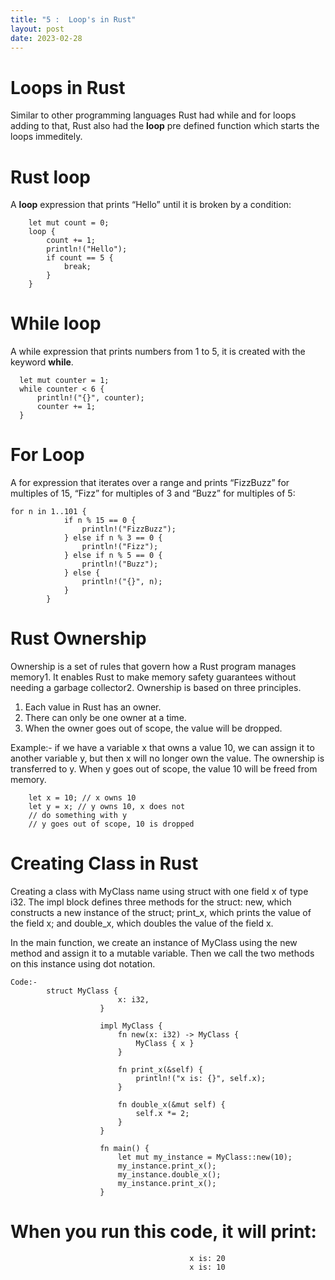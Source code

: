 ```yaml
---
title: "5 :  Loop's in Rust"
layout: post
date: 2023-02-28
---
```

# Loops in Rust

Similar to other programming languages Rust had while and for loops adding to that, Rust also had the **loop** pre defined function which starts the loops immeditely.

# Rust loop
A **loop** expression that prints “Hello” until it is broken by a condition:


        let mut count = 0;
        loop {
            count += 1;
            println!("Hello");
            if count == 5 {
                break;
            }
        }

# While loop
A while expression that prints numbers from 1 to 5, it is created with the keyword **while**.

      let mut counter = 1;
      while counter < 6 {
          println!("{}", counter);
          counter += 1;
      }

# For Loop
A for expression that iterates over a range and prints 
“FizzBuzz” for multiples of 15, “Fizz” for multiples of 3 and “Buzz” for multiples of 5:

    for n in 1..101 {
                if n % 15 == 0 {
                    println!("FizzBuzz");
                } else if n % 3 == 0 {
                    println!("Fizz");
                } else if n % 5 == 0 {
                    println!("Buzz");
                } else {
                    println!("{}", n);
                }
            }
# Rust Ownership
Ownership is a set of rules that govern how a Rust program manages memory1. It enables Rust to make memory safety guarantees without needing a garbage collector2. Ownership is based on three principles.

1. Each value in Rust has an owner.
2. There can only be one owner at a time.
3. When the owner goes out of scope, the value will be dropped.

Example:-
if we have a variable x that owns a value 10, we can assign it to another variable y, but then x will no longer own the value. The ownership is transferred to y. When y goes out of scope, the value 10 will be freed from memory.

        let x = 10; // x owns 10
        let y = x; // y owns 10, x does not
        // do something with y
        // y goes out of scope, 10 is dropped

# Creating Class in Rust
Creating a class with MyClass name using struct with one field x of type i32. The impl block defines three methods for the struct: new, which constructs a new instance of the struct; print_x, which prints the value of the field x; and double_x, which doubles the value of the field x.

In the main function, we create an instance of MyClass using the new method and assign it to a mutable variable. Then we call the two methods on this instance using dot notation.

    Code:-
            struct MyClass {
                            x: i32,
                        }

                        impl MyClass {
                            fn new(x: i32) -> MyClass {
                                MyClass { x }
                            }

                            fn print_x(&self) {
                                println!("x is: {}", self.x);
                            }

                            fn double_x(&mut self) {
                                self.x *= 2;
                            }
                        }

                        fn main() {
                            let mut my_instance = MyClass::new(10);
                            my_instance.print_x();
                            my_instance.double_x();
                            my_instance.print_x();
                        }

# When you run this code, it will print:
                                            x is: 20
                                            x is: 10